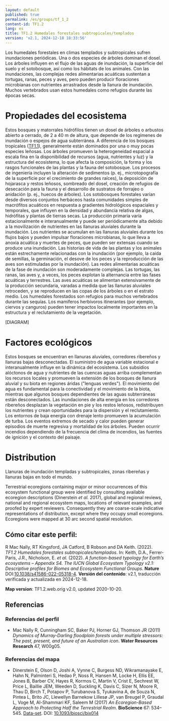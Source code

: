 ```yaml
---
layout: default
published: true
permalink: /es/groups/tf_1_2
content-id: TF1.2
lang: es
title: TF1.2 Humedales forestales subtropicales/templados
version: 'v2.1, 2024-12-18 18:33:56'
---
```


Los humedales forestales en climas templados y subtropicales sufren inundaciones periódicas. Una o dos especies de árboles dominan el dosel. Los árboles influyen en el flujo de las aguas de inundación, la superficie del suelo y el sotobosque, así como los hábitats de los animales. Con las inundaciones, las complejas redes alimentarias acuáticas sustentan a tortugas, ranas, peces y aves, pero pueden producir floraciones microbianas con nutrientes arrastrados desde la llanura de inundación. Muchos vertebrados usan estos humedales como refugios durante las épocas secas.

# Propiedades del ecosistema
 
Estos bosques y matorrales hidrófilos tienen un dosel de árboles o arbustos abierto a cerrado, de 2 a 40 m de altura, que depende de los regímenes de inundación o espejos de agua subterránea. A diferencia de los bosques tropicales ([TF1.1](/explore/groups/TF1.1)), generalmente están dominados por una o muy pocas especies leñosas. Los árboles promueven la heterogeneidad espacial a escala fina en la disponibilidad de recursos (agua, nutrientes y luz) y la estructura del ecosistema, lo que afecta la composición, la forma y los rasgos funcionales de las plantas y la fauna del sotobosque. Los procesos de ingeniería incluyen la alteración de sedimentos (p. ej., microtopografía de la superficie por el crecimiento de grandes raíces), la deposición de hojarasca y restos leñosos, sombreado del dosel, creación de refugios de desecación para la fauna y el desarrollo de sustratos de forrajeo o anidación (p. ej., huecos de árboles). Los sotobosques forestales varían desde diversos conjuntos herbáceos hasta comunidades simples de macrófitos acuáticos en respuesta a gradientes hidrológicos espaciales y temporales, que influyen en la densidad y abundancia relativa de algas, hidrófitas y plantas de tierras secas. La producción primaria varía estacionalmente e interanualmente y puede ser periódicamente alta debido a la movilización de nutrientes en las llanuras aluviales durante la inundación. Los nutrientes se acumulan en las llanuras aluviales durante los flujos bajos y pueden impulsar floraciones microbianas, lo que lleva a anoxia acuática y muertes de peces, que pueden ser extensas cuando se produce una inundación. Las historias de vida de las plantas y los animales están estrechamente relacionadas con la inundación (por ejemplo, la caída de semillas, la germinación, el desove de los peces y la reproducción de las aves son estimuladas por la inundación). Las redes alimentarias acuáticas de la fase de inundación son moderadamente complejas. Las tortugas, las ranas, las aves y, a veces, los peces explotan la alternancia entre las fases acuáticas y terrestres. Las aves acuáticas se alimentan extensivamente de la producción secundaria, varadas a medida que las llanuras aluviales retroceden, y se reproducen en las copas de los árboles o en el estrato medio. Los humedales forestados son refugios para muchos vertebrados durante las sequías. Los mamíferos herbívoros itinerantes (por ejemplo, ciervos y canguros) pueden tener impactos localmente importantes en la estructura y el reclutamiento de la vegetación.

[DIAGRAM]

# Factores ecológicos
 
Estos bosques se encuentran en llanuras aluviales, corredores ribereños y llanuras bajas desconectadas. El suministro de agua variable estacional e interanualmente influye en la dinámica del ecosistema. Los subsidios alóctonos de agua y nutrientes de las cuencas aguas arriba complementan los recursos locales y promueven la extensión de los bosques de llanura aluvial y su biota en regiones áridas ("lenguas verdes"). El movimiento del agua es fundamental para la conectividad y el movimiento de la biota, mientras que algunos bosques dependientes de las aguas subterráneas están desconectados. Las inundaciones de alta energía en los corredores ribereños desplazan la vegetación en pie y los restos leñosos, redistribuyen los nutrientes y crean oportunidades para la dispersión y el reclutamiento. Los entornos de baja energía con drenaje lento promueven la acumulación de turba. Los eventos extremos de secado y calor pueden generar episodios de muerte regresiva y mortalidad de los árboles. Pueden ocurrir incendios dependiendo de la frecuencia del clima de incendios, las fuentes de ignición y el contexto del paisaje.
 
# Distribution
 
Llanuras de inundación templadas y subtropicales, zonas ribereñas y llanuras bajas en todo el mundo.

Terrestrial ecoregions containing major or minor occurrences of this ecosystem functional group were identified by consulting available ecoregion descriptions (Dinerstein _et al._ 2017), global and regional reviews, national and regional ecosystem maps, locations of relevant examples, and proofed by expert reviewers. Consequently they are coarse-scale indicative representations of distribution, except where they occupy small ecoregions. Ecoregions were mapped at 30 arc second spatial resolution.

## Cómo citar este perfil:

R Mac Nally, RT Kingsford, JA Catford, B Robson and DA Keith. (2022). *TF1.2 Humedales forestales subtropicales/templados*. In: Keith, D.A., Ferrer-Paris, J.R., Nicholson, E. *et al.* (2022). *A function-based typology for Earth’s ecosystems – Appendix S4. The IUCN Global Ecosystem Typology v2.1: Descriptive profiles for Biomes and Ecosystem Functional Groups*. **Nature** DOI:[10.1038/s41586-022-05318-4](https://doi.org/10.1038/s41586-022-05318-4).
**Versión del contenido**: v2.1, traducción verificada y actualizada en 2024-12-18.

**Map version**: TF1.2.web.orig v2.0, updated 2020-10-20.

## Referencias

### Referencias del perfil
*  Mac Nally R, Cunningham SC, Baker PJ, Horner GJ, Thomson JR  (2011) *Dynamics of Murray-Darling floodplain forests under multiple stressors: The past, present, and future of an Australian icon*. **Water Resources Research** 47, W00g05.

### Referencias del mapa
* Dinerstein E, Olson D, Joshi A, Vynne C, Burgess ND, Wikramanayake E, Hahn N, Palminteri S, Hedao P, Noss R, Hansen M, Locke H, Ellis EE, Jones B, Barber CV, Hayes R, Kormos C, Martin V, Crist E, Sechrest W, Price L, Baillie JEM, Weeden D, Suckling K, Davis C, Sizer N, Moore R, Thau D, Birch T, Potapov P, Turubanova S, Tyukavina A, de Souza N, Pintea L, Brito JC, Llewellyn Barnekow Lillesø JP, van Breugel P, Graudal L, Voge M, Al-Shammari KF, Saleem M  (2017) *An Ecoregion-Based Approach to Protecting Half the Terrestrial Realm*. **BioScience** 67: 534–545. [Data-set](https://ecoregions2017.appspot.com/). DOI: [10.1093/biosci/bix014](http://doi.org/10.1093/biosci/bix014)
